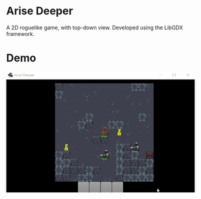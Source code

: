 # Arise Deeper
A 2D roguelike game, with top-down view. Developed using the LibGDX framework.

# Demo
![early_demo](https://raw.githubusercontent.com/payne911/Arise_Deeper/master/core/assets/unrelated/early_demo4.gif)
